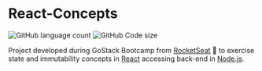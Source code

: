 # React-Concepts

<img alt="GitHub language count" src="https://img.shields.io/github/languages/count/RainahFaria/React-Concepts?style=flat-square">

<img alt="GitHub Code size" src="https://img.shields.io/github/languages/code-size/RainahFaria/React-Concepts?style=flat-square">

Project developed during GoStack Bootcamp from [RocketSeat](https://rocketseat.com.br/) 🚀 to exercise state and immutability concepts in [React](https://pt-br.reactjs.org/) accessing back-end in [Node.js](https://nodejs.org/en/).
